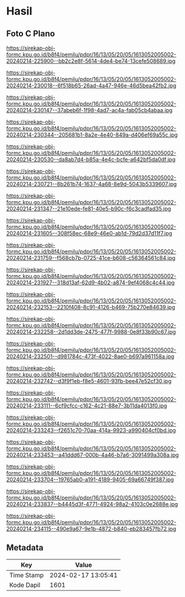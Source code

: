 # Hasil

## Foto C Plano

https://sirekap-obj-formc.kpu.go.id/b8f4/pemilu/pdpr/16/13/05/20/05/1613052005002-20240214-225900--bb2c2e8f-5614-4de4-be74-13cefe508689.jpg

https://sirekap-obj-formc.kpu.go.id/b8f4/pemilu/pdpr/16/13/05/20/05/1613052005002-20240214-230018--6f518b65-26ad-4a47-946e-46d5bea42fb2.jpg

https://sirekap-obj-formc.kpu.go.id/b8f4/pemilu/pdpr/16/13/05/20/05/1613052005002-20240214-230147--37abeb6f-1f98-4ad7-ac4a-fab05cb4abaa.jpg

https://sirekap-obj-formc.kpu.go.id/b8f4/pemilu/pdpr/16/13/05/20/05/1613052005002-20240214-230344--205681b1-8a2e-4e40-849a-d406ef69a55c.jpg

https://sirekap-obj-formc.kpu.go.id/b8f4/pemilu/pdpr/16/13/05/20/05/1613052005002-20240214-230530--da8ab7d4-b85a-4e4c-bcfe-a642bf5da0df.jpg

https://sirekap-obj-formc.kpu.go.id/b8f4/pemilu/pdpr/16/13/05/20/05/1613052005002-20240214-230721--8b261b74-1637-4a68-8e9d-5043b5339607.jpg

https://sirekap-obj-formc.kpu.go.id/b8f4/pemilu/pdpr/16/13/05/20/05/1613052005002-20240214-231347--21e10ede-fe81-40e5-b90c-f6c3cadfad35.jpg

https://sirekap-obj-formc.kpu.go.id/b8f4/pemilu/pdpr/16/13/05/20/05/1613052005002-20240214-231605--308f58ec-68e9-46e0-ab1d-79d2d37d11f7.jpg

https://sirekap-obj-formc.kpu.go.id/b8f4/pemilu/pdpr/16/13/05/20/05/1613052005002-20240214-231759--f568cb7b-0725-41ce-b608-c56364561c84.jpg

https://sirekap-obj-formc.kpu.go.id/b8f4/pemilu/pdpr/16/13/05/20/05/1613052005002-20240214-231927--318d13af-62d9-4b02-a874-9ef4068c4c44.jpg

https://sirekap-obj-formc.kpu.go.id/b8f4/pemilu/pdpr/16/13/05/20/05/1613052005002-20240214-232153--2210f408-8c91-4126-b469-75b270e84639.jpg

https://sirekap-obj-formc.kpu.go.id/b8f4/pemilu/pdpr/16/13/05/20/05/1613052005002-20240214-232258--2d1dd3de-2475-477f-9988-0e8f33b90c67.jpg

https://sirekap-obj-formc.kpu.go.id/b8f4/pemilu/pdpr/16/13/05/20/05/1613052005002-20240214-232501--d981784c-473f-4022-8ae0-b697a961158a.jpg

https://sirekap-obj-formc.kpu.go.id/b8f4/pemilu/pdpr/16/13/05/20/05/1613052005002-20240214-232742--d3f9f1eb-f8e5-4601-93fb-bee47e52cf30.jpg

https://sirekap-obj-formc.kpu.go.id/b8f4/pemilu/pdpr/16/13/05/20/05/1613052005002-20240214-233111--6cf9cfcc-c162-4c21-88e7-3b11da4013f0.jpg

https://sirekap-obj-formc.kpu.go.id/b8f4/pemilu/pdpr/16/13/05/20/05/1613052005002-20240214-233243--f2651c70-70aa-414a-9923-a990404cf0bd.jpg

https://sirekap-obj-formc.kpu.go.id/b8f4/pemilu/pdpr/16/13/05/20/05/1613052005002-20240214-233453--a41ddd67-000b-4a46-b7a6-3091499a308a.jpg

https://sirekap-obj-formc.kpu.go.id/b8f4/pemilu/pdpr/16/13/05/20/05/1613052005002-20240214-233704--19765ab0-a191-4189-9405-69a66749f387.jpg

https://sirekap-obj-formc.kpu.go.id/b8f4/pemilu/pdpr/16/13/05/20/05/1613052005002-20240214-233837--b4445d3f-4771-4924-98a2-4103c0e2688e.jpg

https://sirekap-obj-formc.kpu.go.id/b8f4/pemilu/pdpr/16/13/05/20/05/1613052005002-20240214-234115--490e9a67-9e1b-4872-b840-eb283457fb72.jpg


## Metadata

| Key        | Value               |
| ---------- | ------------------- |
| Time Stamp | 2024-02-17 13:05:41 |
| Kode Dapil | 1601                |




